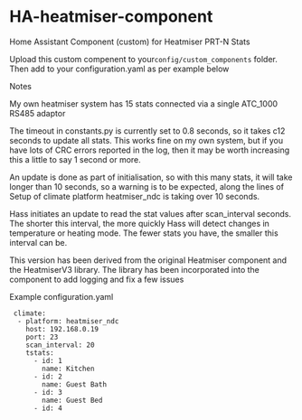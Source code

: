 # HA-heatmiser-component
Home Assistant Component (custom) for Heatmiser PRT-N Stats

Upload this custom compenent to your`config/custom_components` folder. Then add to your configuration.yaml as per example below

Notes

My own heatmiser system has 15 stats connected via a single  ATC_1000 RS485 adaptor

The timeout in constants.py  is currently set to 0.8 seconds, so it takes c12 seconds to update all stats. This works fine on my own system, but if you have lots of CRC errors reported in the log, then it may be worth increasing this a little to say 1 second or more.

An update is done as part of initialisation, so with this many stats, it will take longer than 10 seconds, so a warning is to be expected, along the lines of 
Setup of climate platform heatmiser_ndc is taking over 10 seconds.

Hass initiates an update to read the stat values after scan_interval seconds. The shorter this interval, the more quickly Hass will detect changes in temperature or heating mode. The fewer stats you have, the smaller this interval can be.

This version has been derived from the original Heatmiser component and the HeatmiserV3 library. The library has been incorporated into the component to add logging and fix a few issues


Example configuration.yaml
```
 climate:
  - platform: heatmiser_ndc
    host: 192.168.0.19
    port: 23
    scan_interval: 20
    tstats:
      - id: 1
        name: Kitchen
      - id: 2
        name: Guest Bath
      - id: 3
        name: Guest Bed
      - id: 4

```

